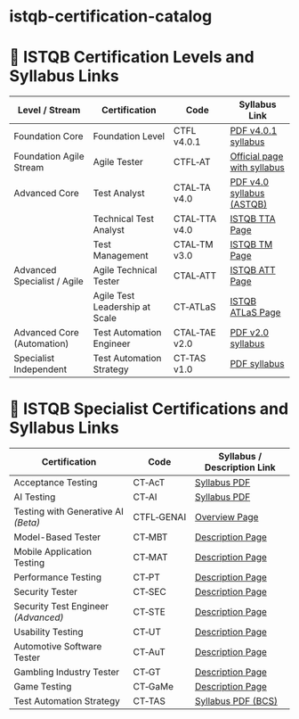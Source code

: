 # istqb-certification-catalog
# 📘 ISTQB Certification Levels and Syllabus Links

| **Level / Stream**             | **Certification**                     | **Code**       | **Syllabus Link**                                   |
|-------------------------------|----------------------------------------|----------------|------------------------------------------------------|
| Foundation Core               | Foundation Level                      | CTFL v4.0.1    | [PDF v4.0.1 syllabus](https://istqb.org/?download_id=3345&sdm_process_download=1) |
| Foundation Agile Stream      | Agile Tester                          | CTFL‑AT        | [Official page with syllabus](https://istqb.org/certifications/certified-tester-foundation-level-agile-tester-ctfl-at/) |
| Advanced Core                | Test Analyst                          | CTAL‑TA v4.0   | [PDF v4.0 syllabus (ASTQB)](https://astqb.org/assets/documents/ISTQB-CTAL-TA-Syllabus-v4.0-EN-4.pdf) |
|                               | Technical Test Analyst                | CTAL‑TTA v4.0  | [ISTQB TTA Page](https://istqb.org/certifications/certified-tester-advanced-level-technical-test-analyst-ctal-tta-v4-0/) |
|                               | Test Management                       | CTAL‑TM v3.0   | [ISTQB TM Page](https://istqb.org/certifications/certified-tester-advanced-level-test-management-ctal-tm-v3-0/) |
| Advanced Specialist / Agile  | Agile Technical Tester                | CTAL‑ATT       | [ISTQB ATT Page](https://istqb.org/certifications/certified-tester-advanced-level-agile-technical-tester-ctal-att/) |
|                               | Agile Test Leadership at Scale        | CT‑ATLaS       | [ISTQB ATLaS Page](https://istqb.org/certifications/certified-tester-agile-test-leadership-at-scale-ct-atlas/) |
| Advanced Core (Automation)   | Test Automation Engineer              | CTAL‑TAE v2.0  | [PDF v2.0 syllabus](https://www.gasq.org/files/content/iqbohs/images/logo/ISTQB_CTAL-TAE_Syllabus_v2.0.pdf) |
| Specialist Independent       | Test Automation Strategy              | CT‑TAS v1.0    | [PDF syllabus](https://www.bcs.org/media/xiqglmbk/istqb-test-automation-strategy-syllabus.pdf) |

# 📘 ISTQB Specialist Certifications and Syllabus Links

| **Certification**                  | **Code**               | **Syllabus / Description Link**                                                                 |
|------------------------------------|------------------------|--------------------------------------------------------------------------------------------------|
| Acceptance Testing                 | CT‑AcT                 | [Syllabus PDF](https://istqb.org/sdm_downloads/istqb-ct-act_syllabus_v1-0_2019/)                |
| AI Testing                         | CT‑AI                  | [Syllabus PDF](https://istqb.org/sdm_downloads/istqb_ct-ai_syllabus_v1-0/)                      |
| Testing with Generative AI *(Beta)*| CTFL‑GENAI             | [Overview Page](https://istqb.org/certifications/certified-tester-foundation-level-ai-testing/)|
| Model-Based Tester                 | CT‑MBT                 | [Description Page](https://istqb.org/certifications/model-based-tester-ct-mbt/)                 |
| Mobile Application Testing         | CT‑MAT                 | [Description Page](https://istqb.org/certifications/mobile-application-tester-ct-mat/)          |
| Performance Testing                | CT‑PT                  | [Description Page](https://istqb.org/certifications/performance-tester-ct-pt/)                  |
| Security Tester                    | CT‑SEC                 | [Description Page](https://istqb.org/certifications/security-tester-ct-sec/)                    |
| Security Test Engineer *(Advanced)*| CT‑STE                 | [Description Page](https://istqb.org/certifications/security-test-engineer-ct-ste/)            |
| Usability Testing                  | CT‑UT                  | [Description Page](https://istqb.org/certifications/usability-testing-ct-ut/)                   |
| Automotive Software Tester         | CT‑AuT                 | [Description Page](https://istqb.org/certifications/automotive-software-tester-ct-aut/)         |
| Gambling Industry Tester           | CT‑GT                  | [Description Page](https://istqb.org/certifications/gambling-industry-tester-ct-gt/)            |
| Game Testing                       | CT‑GaMe                | [Description Page](https://istqb.org/certifications/game-testing-ct-game/)                      |
| Test Automation Strategy           | CT‑TAS                 | [Syllabus PDF (BCS)](https://www.bcs.org/media/xiqglmbk/istqb-test-automation-strategy-syllabus.pdf) |
